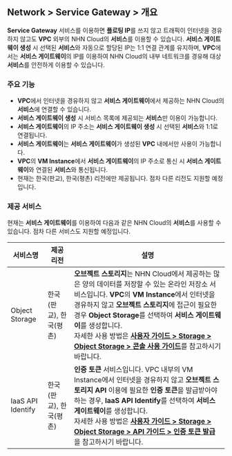 ## Network > Service Gateway > 개요

**Service Gateway** 서비스를 이용하면 **플로팅 IP**를 쓰지 않고 트래픽이 인터넷을 경유하지 않고도 **VPC** 외부의 NHN Cloud의 **서비스**를 이용할 수 있습니다. **서비스 게이트웨이 생성** 시 선택된 **서비스**와 자동으로 할당된 IP는 1:1 연결 관계를 유지하며, **VPC**에서는 **서비스 게이트웨이**의 IP를 이용하여 NHN Cloud의 내부 네트워크를 경유해 대상 **서비스**를 안전하게 이용할 수 있습니다.

### 주요 기능

* **VPC**에서 인터넷을 경유하지 않고 **서비스 게이트웨이**에서 제공하는 NHN Cloud의 **서비스**에 연결할 수 있습니다.
* **서비스 게이트웨이 생성** 시 서비스 목록에 제공되는 **서비스**만 이용이 가능합니다.
* **서비스 게이트웨이**의 IP 주소는 **서비스 게이트웨이 생성** 시 선택된 **서비스**와 1:1로 연결됩니다.
* **서비스 게이트웨이**는 **서비스 게이트웨이**가 생성된 **VPC** 내에서만 사용이 가능합니다.
* **VPC**의 **VM Instance**에서 **서비스 게이트웨이**의 IP 주소로 통신 시 **서비스 게이트웨이**와 연결된 **서비스**와 통신됩니다.
* 현재는 한국(판교), 한국(평촌) 리전에만 제공됩니다. 점차 다른 리전도 지원할 예정입니다.

### 제공 서비스

현재는 **서비스 게이트웨이**를 이용하여 다음과 같은 NHN Cloud의 **서비스**를 사용할 수 있습니다. 점차 다른 서비스도 지원할 예정입니다.

서비스명  | 제공 리전 | 설명
------------- | ------------- | -------------------
Object Storage|한국(판교), 한국(평촌)|**오브젝트 스토리지**는 NHN Cloud에서 제공하는 많은 양의 데이터를 저장할 수 있는 온라인 저장소 서비스입니다. **VPC**의 **VM Instance**에서 인터넷을 경유하지 않고 **오브젝트 스토리지**에 접근이 필요한 경우 **Object Storage**를 선택하여 **서비스 게이트웨이**를 생성합니다.<br>자세한 사용 방법은 [**사용자 가이드 > Storage > Object Storage > 콘솔 사용 가이드**](https://docs.toast.com/ko/Storage/Object%20Storage/ko/console-guide/)를 참고하시기 바랍니다.
IaaS API Identify|한국(판교), 한국(평촌)|**인증 토큰** 서비스입니다. VPC 내부의 VM Instance에서 인터넷을 경유하지 않고 **오브젝트 스토리지 API** 이용에 필요한 **인증 토큰**을 발급받아야 하는 경우, **IaaS API Identify**를 선택하여 **서비스 게이트웨이**를 생성합니다.<br>자세한 사용 방법은 [**사용자 가이드 > Storage > Object Storage > API 가이드 > 인증 토큰 발급**](https://docs.toast.com/ko/Storage/Object%20Storage/ko/api-guide/)을 참고하시기 바랍니다.
